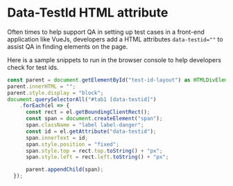 # Data-TestId HTML attribute
Often times to help support QA in setting up test cases in a front-end application like VueJs, developers add a HTML attributes `data-testid=""` to assist QA in finding elements on the page.

Here is a sample snippets to run in the browser console to help developers check for test ids.

```ts
const parent = document.getElementById("test-id-layout") as HTMLDivElement;
parent.innerHTML = "";
parent.style.display = "block";
document.querySelectorAll("#tab1 [data-testid]")
    .forEach(el => { 
      const rect = el.getBoundingClientRect();
      const span = document.createElement("span");
      span.className = "label label-danger";
      const id = el.getAttribute("data-testid");
      span.innerText = id;
      span.style.position = "fixed";
      span.style.top = rect.top.toString() + "px";
      span.style.left = rect.left.toString() + "px";

      parent.appendChild(span);
  });
```